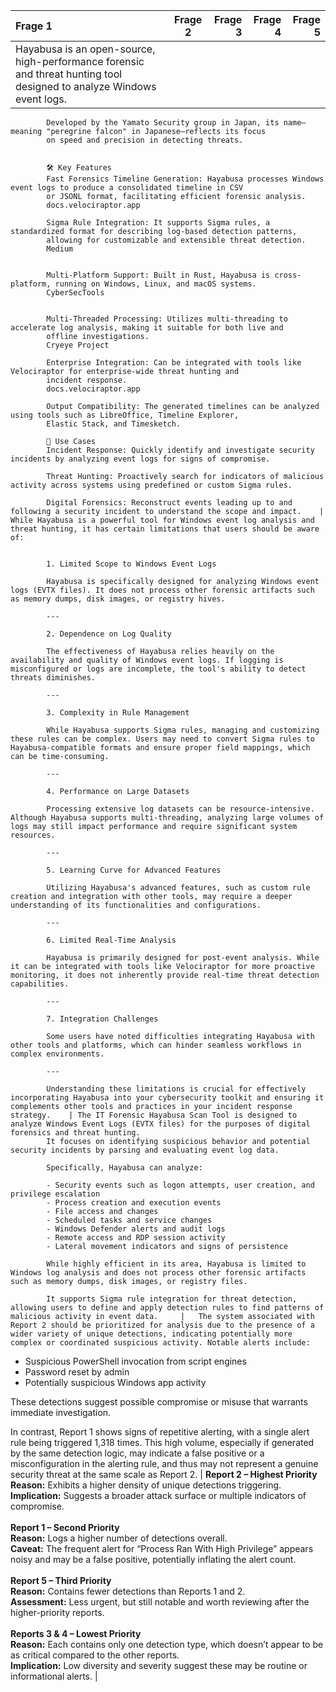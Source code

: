 | Frage 1| Frage 2  | Frage 3|Frage 4 | Frage 5|
|:-----------|:------------:|------------:|------------:|------------:|
|   Hayabusa is an open-source, high-performance forensic and threat hunting tool designed to analyze Windows event logs. 
            Developed by the Yamato Security group in Japan, its name—meaning "peregrine falcon" in Japanese—reflects its focus 
            on speed and precision in detecting threats.


            🛠️ Key Features
            Fast Forensics Timeline Generation: Hayabusa processes Windows event logs to produce a consolidated timeline in CSV 
            or JSONL format, facilitating efficient forensic analysis.
            docs.velociraptor.app

            Sigma Rule Integration: It supports Sigma rules, a standardized format for describing log-based detection patterns, 
            allowing for customizable and extensible threat detection.
            Medium


            Multi-Platform Support: Built in Rust, Hayabusa is cross-platform, running on Windows, Linux, and macOS systems.
            CyberSecTools


            Multi-Threaded Processing: Utilizes multi-threading to accelerate log analysis, making it suitable for both live and 
            offline investigations.
            Cryeye Project

            Enterprise Integration: Can be integrated with tools like Velociraptor for enterprise-wide threat hunting and 
            incident response.
            docs.velociraptor.app

            Output Compatibility: The generated timelines can be analyzed using tools such as LibreOffice, Timeline Explorer, 
            Elastic Stack, and Timesketch.

            🔧 Use Cases
            Incident Response: Quickly identify and investigate security incidents by analyzing event logs for signs of compromise.

            Threat Hunting: Proactively search for indicators of malicious activity across systems using predefined or custom Sigma rules.

            Digital Forensics: Reconstruct events leading up to and following a security incident to understand the scope and impact.    |    While Hayabusa is a powerful tool for Windows event log analysis and threat hunting, it has certain limitations that users should be aware of:

                        
            1. Limited Scope to Windows Event Logs

            Hayabusa is specifically designed for analyzing Windows event logs (EVTX files). It does not process other forensic artifacts such as memory dumps, disk images, or registry hives.

            ---

            2. Dependence on Log Quality

            The effectiveness of Hayabusa relies heavily on the availability and quality of Windows event logs. If logging is misconfigured or logs are incomplete, the tool's ability to detect threats diminishes.

            ---

            3. Complexity in Rule Management

            While Hayabusa supports Sigma rules, managing and customizing these rules can be complex. Users may need to convert Sigma rules to Hayabusa-compatible formats and ensure proper field mappings, which can be time-consuming.

            ---

            4. Performance on Large Datasets

            Processing extensive log datasets can be resource-intensive. Although Hayabusa supports multi-threading, analyzing large volumes of logs may still impact performance and require significant system resources.

            ---

            5. Learning Curve for Advanced Features

            Utilizing Hayabusa's advanced features, such as custom rule creation and integration with other tools, may require a deeper understanding of its functionalities and configurations.

            ---

            6. Limited Real-Time Analysis

            Hayabusa is primarily designed for post-event analysis. While it can be integrated with tools like Velociraptor for more proactive monitoring, it does not inherently provide real-time threat detection capabilities.

            ---

            7. Integration Challenges

            Some users have noted difficulties integrating Hayabusa with other tools and platforms, which can hinder seamless workflows in complex environments.

            ---

            Understanding these limitations is crucial for effectively incorporating Hayabusa into your cybersecurity toolkit and ensuring it complements other tools and practices in your incident response strategy.    | The IT Forensic Hayabusa Scan Tool is designed to analyze Windows Event Logs (EVTX files) for the purposes of digital forensics and threat hunting. 
            It focuses on identifying suspicious behavior and potential security incidents by parsing and evaluating event log data.

            Specifically, Hayabusa can analyze:

            - Security events such as logon attempts, user creation, and privilege escalation
            - Process creation and execution events
            - File access and changes
            - Scheduled tasks and service changes
            - Windows Defender alerts and audit logs
            - Remote access and RDP session activity
            - Lateral movement indicators and signs of persistence

            While highly efficient in its area, Hayabusa is limited to Windows log analysis and does not process other forensic artifacts such as memory dumps, disk images, or registry files.

            It supports Sigma rule integration for threat detection, allowing users to define and apply detection rules to find patterns of malicious activity in event data.     |   The system associated with Report 2 should be prioritized for analysis due to the presence of a wider variety of unique detections, indicating potentially more complex or coordinated suspicious activity. Notable alerts include:  
- Suspicious PowerShell invocation from script engines  
- Password reset by admin  
- Potentially suspicious Windows app activity  

These detections suggest possible compromise or misuse that warrants immediate investigation.  

In contrast, Report 1 shows signs of repetitive alerting, with a single alert rule being triggered 1,318 times. This high volume, especially if generated by the same detection logic, may indicate a false positive or a misconfiguration in the alerting rule, and thus may not represent a genuine security threat at the same scale as Report 2.
          |     **Report 2 – Highest Priority**<br>**Reason:** Exhibits a higher density of unique detections triggering.<br>**Implication:** Suggests a broader attack surface or multiple indicators of compromise.<br><br>**Report 1 – Second Priority**<br>**Reason:** Logs a higher number of detections overall.<br>**Caveat:** The frequent alert for “Process Ran With High Privilege” appears noisy and may be a false positive, potentially inflating the alert count.<br><br>**Report 5 – Third Priority**<br>**Reason:** Contains fewer detections than Reports 1 and 2.<br>**Assessment:** Less urgent, but still notable and worth reviewing after the higher-priority reports.<br><br>**Reports 3 & 4 – Lowest Priority**<br>**Reason:** Each contains only one detection type, which doesn’t appear to be as critical compared to the other reports.<br>**Implication:** Low diversity and severity suggest these may be routine or informational alerts. |
